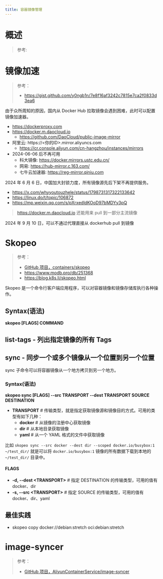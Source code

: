 ```yaml
---
title: 容器镜像管理
---
```


# 概述

> 参考:

# 镜像加速

> 参考：
> 
> - https://gist.github.com/y0ngb1n/7e8f16af3242c7815e7ca2f0833d3ea6

由于众所周知的原因，国内从 Docker Hub 拉取镜像会遇到困难，此时可以配置镜像加速器。

- https://dockerproxy.com
- https://docker.m.daocloud.io
  - https://github.com/DaoCloud/public-image-mirror
- 阿里云: https://<你的ID>.mirror.aliyuncs.com
  - https://cr.console.aliyun.com/cn-hangzhou/instances/mirrors
- 2024-06-06 后不再可用
  - 科大镜像: https://docker.mirrors.ustc.edu.cn/
  - 网易: https://hub-mirror.c.163.com/
  - 七牛云加速器: https://reg-mirror.qiniu.com

2024 年 6 月 6 日，中国加大封锁力度，所有镜像源先后下架不再提供服务。

- https://x.com/whyyoutouzhele/status/1798731317322133642
- https://linux.do/t/topic/106872
- https://mp.weixin.qq.com/s/pXrxedldKOoD97bMDYy3pQ

> https://docker.m.daocloud.io 还能用来 pull 到一部分主流镜像

2024 年 9 月 10 日，可以不通过代理直接从 dockerhub pull 到镜像

# Skopeo

> 参考：
> 
> - [GitHub 项目，containers/skopeo](https://github.com/containers/skopeo)
> - <https://www.modb.pro/db/251368>
> - <https://blog.k8s.li/skopeo.html>

Skopeo 是一个命令行客户端应用程序，可以对容器镜像和镜像存储库执行各种操作。

## Syntax(语法)

**skopeo \[FLAGS] COMMAND**

## list-tags - 列出指定镜像的所有 Tags

## sync - 同步一个或多个镜像从一个位置到另一个位置

sync 子命令可以将容器镜像从一个地方拷贝到另一个地方。

### Syntax(语法)

**skopeo sync \[FLAGS] --src TRANSPORT --dest TRANSPORT SOURCE DESTINATION**

- **TRANSPORT** # 传输类型，就是指定获取镜像源和镜像目的方式。可用的类型有如下几种：
  - **docker** # 从镜像的注册中心获取镜像
  - **dir** # 从本地目录获取镜像
  - **yaml** # 从一个 YAML 格式的文件中获取镜像

比如 `skopeo sync --src docker --dest dir --scoped docker.io/busybox:1 ~/test_dir/` 就是可以将 `docker.io/busybox:1` 镜像的所有数据下载到本地的 `~/test_dir/` 目录中。

#### FLAGS

- **-d, --dest \<TRANSPORT>** # 指定 DESTINATION 的传输类型，可用的值有 docker、dir
- **-s, --src \<TRANSPORT>** # 指定 SOURCE 的传输类型，可用的值有 docker、dir、yaml

## 最佳实践

- skopeo copy docker://debian:stretch oci:debian:stretch

# image-syncer

> 参考：
>
> - [GitHub 项目，AliyunContainerService/image-syncer](https://github.com/AliyunContainerService/image-syncer)
